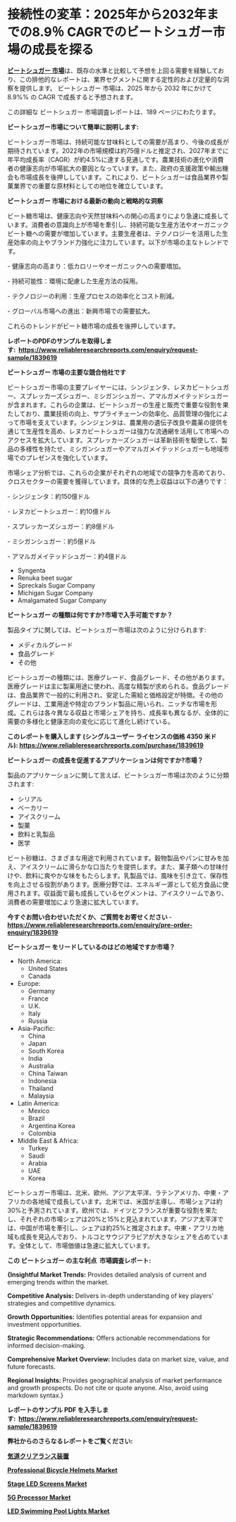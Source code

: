<p><h1>接続性の変革：2025年から2032年までの8.9％ CAGRでのビートシュガー市場の成長を探る</h1></p><p data-sourcepos="1:1-1:157"><strong><a href="https://www.reliableresearchreports.com/beet-sugar-r1839619?utm_campaign=110&utm_medium=36&utm_source=Github&utm_content=ia&utm_term=12022025&utm_id=beet-sugar">ビートシュガー 市場</a></strong>は、既存の水準と比較して予想を上回る需要を経験しており、この排他的なレポートは、業界セグメントに関する定性的および定量的な洞察を提供します。 ビートシュガー 市場は、2025 年から 2032 年にかけて 8.9%% の CAGR で成長すると予想されます。</p>
<p data-sourcepos="3:1-3:50">この詳細な ビートシュガー 市場調査レポートは、189 ページにわたります。</p>
<p><strong>ビートシュガー市場について簡単に説明します:</strong></p>
<p><p>ビートシュガー市場は、持続可能な甘味料としての需要が高まり、今後の成長が期待されています。2022年の市場規模は約75億ドルと推定され、2027年までに年平均成長率（CAGR）が約4.5%に達する見通しです。農業技術の進化や消費者の健康志向が市場拡大の要因となっています。また、政府の支援政策や輸出機会も市場成長を後押ししています。これにより、ビートシュガーは食品業界や製菓業界での重要な原材料としての地位を確立しています。</p></p>
<p><strong>ビートシュガー 市場における最新の動向と戦略的な洞察</strong></p>
<p><p>ビート糖市場は、健康志向や天然甘味料への関心の高まりにより急速に成長しています。消費者の意識向上が市場を牽引し、持続可能な生産方法やオーガニックビート糖への需要が増加しています。主要生産者は、テクノロジーを活用した生産効率の向上やブランド力強化に注力しています。以下が市場の主なトレンドです。</p><p>- 健康志向の高まり：低カロリーやオーガニックへの需要増加。</p><p>- 持続可能性：環境に配慮した生産方法の採用。</p><p>- テクノロジーの利用：生産プロセスの効率化とコスト削減。 </p><p>- グローバル市場への進出：新興市場での需要拡大。 </p><p>これらのトレンドがビート糖市場の成長を後押ししています。</p></p>
<p><strong>レポートのPDFのサンプルを取得します</strong><strong>:&nbsp;&nbsp;<a href="https://www.reliableresearchreports.com/enquiry/request-sample/1839619?utm_campaign=110&utm_medium=36&utm_source=Github&utm_content=ia&utm_term=12022025&utm_id=beet-sugar">https://www.reliableresearchreports.com/enquiry/request-sample/1839619</a></strong></p>
<p><strong>ビートシュガー 市場の主要な競合他社です</strong></p>
<p><p>ビートシュガー市場の主要プレイヤーには、シンジェンタ、レヌカビートシュガー、スプレッカーズシュガー、ミシガンシュガー、アマルガメイテッドシュガーが含まれます。これらの企業は、ビートシュガーの生産と販売で重要な役割を果たしており、農業技術の向上、サプライチェーンの効率化、品質管理の強化によって市場を支えています。シンジェンタは、農業用の遺伝子改良や農薬の提供を通じて生産性を高め、レヌカビートシュガーは強力な流通網を活用して市場へのアクセスを拡大しています。スプレッカーズシュガーは革新技術を駆使して、製品の多様性を持たせ、ミシガンシュガーやアマルガメイテッドシュガーも地域市場でのプレゼンスを強化しています。</p><p>市場シェア分析では、これらの企業がそれぞれの地域での競争力を高めており、クロスセクターの需要を獲得しています。具体的な売上収益は以下の通りです：</p><p>- シンジェンタ：約150億ドル</p><p>- レヌカビートシュガー：約10億ドル</p><p>- スプレッカーズシュガー：約8億ドル</p><p>- ミシガンシュガー：約5億ドル</p><p>- アマルガメイテッドシュガー：約4億ドル</p></p>
<p><ul><li>Syngenta</li><li>Renuka beet sugar</li><li>Spreckals Sugar Company</li><li>Michigan Sugar Company</li><li>Amalgamated Sugar Company</li></ul></p>
<p><strong>ビートシュガー の種類は何ですか?市場で入手可能ですか？</strong></p>
<p>製品タイプに関しては、ビートシュガー市場は次のように分けられます:</p>
<p><ul><li>メディカルグレード</li><li>食品グレード</li><li>その他</li></ul></p>
<p><p>ビートシュガーの種類には、医療グレード、食品グレード、その他があります。医療グレードは主に製薬用途に使われ、高度な精製が求められる。食品グレードは、食品業界で一般的に利用され、安定した需給と価格設定が特徴。その他のグレードは、工業用途や特定のブランド製品に用いられ、ニッチな市場を形成。これらは各々異なる収益と市場シェアを持ち、成長率も異なるが、全体的に需要の多様化と健康志向の変化に応じて進化し続けている。</p></p>
<p><strong>このレポートを購入します (シングルユーザー ライセンスの価格 4350 米ドル):&nbsp;<a href="https://www.reliableresearchreports.com/purchase/1839619?utm_campaign=110&utm_medium=36&utm_source=Github&utm_content=ia&utm_term=12022025&utm_id=beet-sugar">https://www.reliableresearchreports.com/purchase/1839619</a></strong></p>
<p><strong>ビートシュガー の成長を促進するアプリケーションは何ですか?市場？</strong></p>
<p>製品のアプリケーションに関して言えば、ビートシュガー市場は次のように分類されます:</p>
<p><ul><li>シリアル</li><li>ベーカリー</li><li>アイスクリーム</li><li>製菓</li><li>飲料と乳製品</li><li>医学</li></ul></p>
<p><p>ビート砂糖は、さまざまな用途で利用されています。穀物製品やパンに甘みを加え、アイスクリームに滑らかな口当たりを提供します。また、菓子類への甘味付けや、飲料に爽やかな味をもたらします。乳製品では、風味を引き立て、保存性を向上させる役割があります。医療分野では、エネルギー源として処方食品に使用されます。収益面で最も成長しているセグメントは、アイスクリームであり、消費者の需要増加により急速に拡大しています。</p></p>
<p><strong>今すぐお問い合わせいただくか、ご質問をお寄せください</strong><strong>&nbsp;</strong>-<strong><a href="https://www.reliableresearchreports.com/enquiry/pre-order-enquiry/1839619?utm_campaign=110&utm_medium=36&utm_source=Github&utm_content=ia&utm_term=12022025&utm_id=beet-sugar">https://www.reliableresearchreports.com/enquiry/pre-order-enquiry/1839619</a></strong></p>
<p><strong>ビートシュガー をリードしているのはどの地域ですか市場？</strong></p>
<p><ul>
    <li>
        North America:
        <ul>
            <li>United States</li>
            <li>Canada</li>
        </ul>
    </li>
    <li>
        Europe:
        <ul>
            <li>Germany</li>
            <li>France</li>
            <li>U.K.</li>
            <li>Italy</li>
            <li>Russia</li>
        </ul>
    </li>
    <li>
        Asia-Pacific:
        <ul>
            <li>China</li>
            <li>Japan</li>
            <li>South Korea</li>
            <li>India</li>
            <li>Australia</li>
            <li>China Taiwan</li>
            <li>Indonesia</li>
            <li>Thailand</li>
            <li>Malaysia</li>
        </ul>
    </li>
    <li>
        Latin America:
        <ul>
            <li>Mexico</li>
            <li>Brazil</li>
            <li>Argentina Korea</li>
            <li>Colombia</li>
        </ul>
    </li>
    <li>
        Middle East & Africa:
        <ul>
            <li>Turkey</li>
            <li>Saudi</li>
            <li>Arabia</li>
            <li>UAE</li>
            <li>Korea</li>
        </ul>
    </li>
    </ul></p>
<p><p>ビートシュガー市場は、北米、欧州、アジア太平洋、ラテンアメリカ、中東・アフリカの各地域で成長しています。北米では、米国が主導し、市場シェアは約30%と予測されています。欧州では、ドイツとフランスが重要な役割を果たし、それぞれの市場シェアは20%と15%と見込まれています。アジア太平洋では、中国が市場を牽引し、シェアは約25%と推定されます。中東・アフリカ地域も成長を見込んでおり、トルコとサウジアラビアが大きなシェアを占めています。全体として、市場価値は急速に拡大しています。</p></p>
<p><strong>この ビートシュガー の主な利点&nbsp; 市場調査レポート:</strong></p>
<p><strong>{Insightful Market Trends:</strong> Provides detailed analysis of current and emerging trends within the market.</p>
<p><strong>Competitive Analysis:</strong> Delivers in-depth understanding of key players' strategies and competitive dynamics.</p>
<p><strong>Growth Opportunities:</strong> Identifies potential areas for expansion and investment opportunities.</p>
<p><strong>Strategic Recommendations:</strong> Offers actionable recommendations for informed decision-making.</p>
<p><strong>Comprehensive Market Overview: </strong>Includes data on market size, value, and future forecasts.</p>
<p><strong>Regional Insights: </strong>Provides geographical analysis of market performance and growth prospects. Do not cite or quote anyone. Also, avoid using markdown syntax.}</p>
<p><strong>レポートのサンプル PDF を入手します:&nbsp;</strong><strong>&nbsp;<a href="https://www.reliableresearchreports.com/enquiry/request-sample/1839619?utm_campaign=110&utm_medium=36&utm_source=Github&utm_content=ia&utm_term=12022025&utm_id=beet-sugar">https://www.reliableresearchreports.com/enquiry/request-sample/1839619</a></strong></p>
<p></p>
<p></p>
<p></p>
<p></p>
<p><strong>弊社からのさらなるレポートをご覧ください:</strong></p>
<p><strong><p><a href="https://github.com/lababdou/Market-Research-Report-List-6/blob/main/450571336243.md?utm_campaign=110&utm_medium=36&utm_source=Github&utm_content=ia&utm_term=12022025&utm_id=beet-sugar">気道クリアランス装置</a></p><p><a href="https://github.com/kaloyhboosh/Market-Research-Report-List-1/blob/main/professional-bicycle-helmets-market.md?utm_campaign=110&utm_medium=36&utm_source=Github&utm_content=ia&utm_term=12022025&utm_id=beet-sugar">Professional Bicycle Helmets Market</a></p><p><a href="https://github.com/xalatieusope/Market-Research-Report-List-1/blob/main/stage-led-screens-market.md?utm_campaign=110&utm_medium=36&utm_source=Github&utm_content=ia&utm_term=12022025&utm_id=beet-sugar">Stage LED Screens Market</a></p><p><a href="https://github.com/lefiobakali/Market-Research-Report-List-1/blob/main/5g-processor-market.md?utm_campaign=110&utm_medium=36&utm_source=Github&utm_content=ia&utm_term=12022025&utm_id=beet-sugar">5G Processor Market</a></p><p><a href="https://github.com/stickkinkel/Market-Research-Report-List-1/blob/main/led-swimming-pool-lights-market.md?utm_campaign=110&utm_medium=36&utm_source=Github&utm_content=ia&utm_term=12022025&utm_id=beet-sugar">LED Swimming Pool Lights Market</a></p></strong></p>